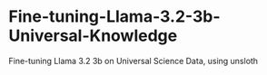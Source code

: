 # Fine-tuning-Llama-3.2-3b-Universal-Knowledge
Fine-tuning Llama 3.2 3b on Universal Science Data, using unsloth
